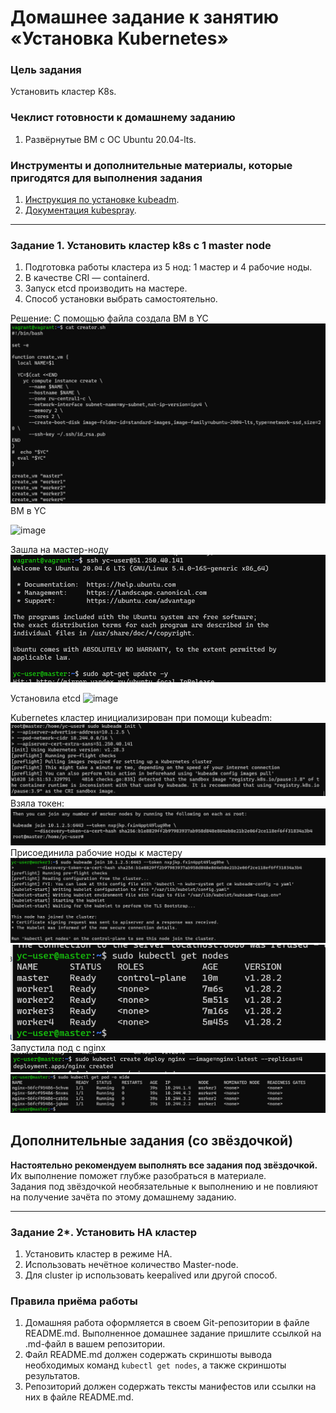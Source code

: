 # Домашнее задание к занятию «Установка Kubernetes»

### Цель задания

Установить кластер K8s.

### Чеклист готовности к домашнему заданию

1. Развёрнутые ВМ с ОС Ubuntu 20.04-lts.


### Инструменты и дополнительные материалы, которые пригодятся для выполнения задания

1. [Инструкция по установке kubeadm](https://kubernetes.io/docs/setup/production-environment/tools/kubeadm/create-cluster-kubeadm/).
2. [Документация kubespray](https://kubespray.io/).

-----

### Задание 1. Установить кластер k8s с 1 master node

1. Подготовка работы кластера из 5 нод: 1 мастер и 4 рабочие ноды.
2. В качестве CRI — containerd.
3. Запуск etcd производить на мастере.
4. Способ установки выбрать самостоятельно.

Решение:
С помощью файла создала ВМ в YC
![img_12.png](img_12.png)
ВМ в YC

<img width="599" alt="image" src="https://github.com/Tichenko/kuber-homeworks/assets/116817153/9c8cd956-3f06-44ae-b3c8-866d74a6cc3f">

Зашла на мастер-ноду
![img_4.png](img_4.png)

Установила etcd
![image](https://github.com/Tichenko/kuber-homeworks/assets/116817153/d50718e4-cb22-4a8b-ac43-ee271beb9814)

Kubernetes кластер инициализирован при помощи kubeadm:
![img_5.png](img_5.png)
Взяла токен: 
![img_6.png](img_6.png)
Присоединила рабочие ноды к мастеру
![img_7.png](img_7.png)
![img_8.png](img_8.png)
Запустила под с nginx
![img_9.png](img_9.png)
![img_10.png](img_10.png)
## Дополнительные задания (со звёздочкой)

**Настоятельно рекомендуем выполнять все задания под звёздочкой.** Их выполнение поможет глубже разобраться в материале.   
Задания под звёздочкой необязательные к выполнению и не повлияют на получение зачёта по этому домашнему заданию. 

------
### Задание 2*. Установить HA кластер

1. Установить кластер в режиме HA.
2. Использовать нечётное количество Master-node.
3. Для cluster ip использовать keepalived или другой способ.

### Правила приёма работы

1. Домашняя работа оформляется в своем Git-репозитории в файле README.md. Выполненное домашнее задание пришлите ссылкой на .md-файл в вашем репозитории.
2. Файл README.md должен содержать скриншоты вывода необходимых команд `kubectl get nodes`, а также скриншоты результатов.
3. Репозиторий должен содержать тексты манифестов или ссылки на них в файле README.md.
